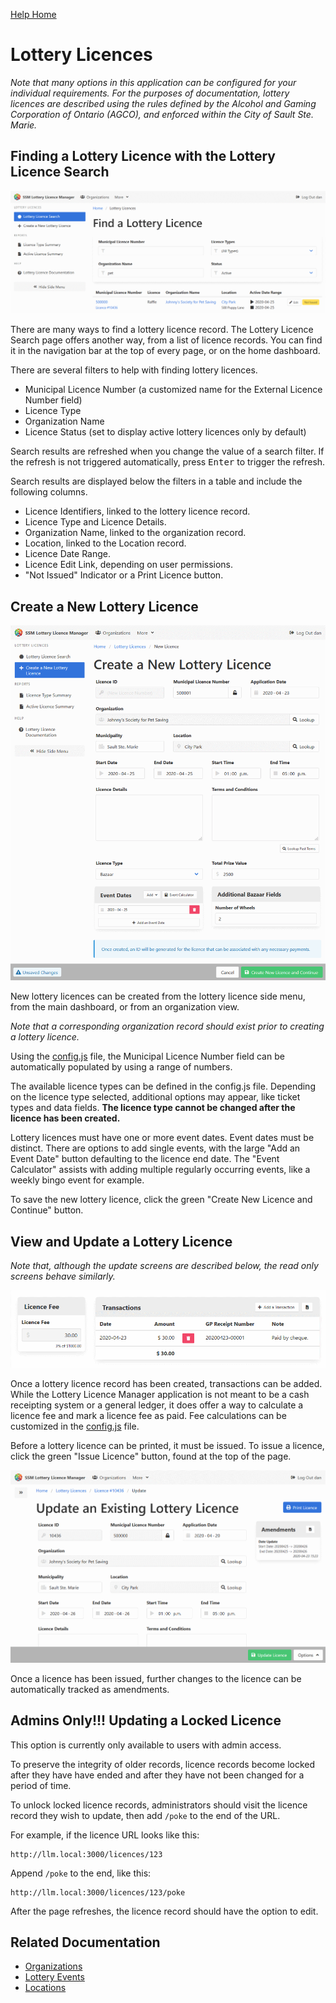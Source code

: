 [Help Home](readme.md)

# Lottery Licences

*Note that many options in this application can be configured for your individual requirements.
For the purposes of documentation, lottery licences are described using the rules defined
by the Alcohol and Gaming Corporation of Ontario (AGCO),
and enforced within the City of Sault Ste. Marie.*


## Finding a Lottery Licence with the Lottery Licence Search

![Lottery Licence Search](images/licence-search.png)

There are many ways to find a lottery licence record.
The Lottery Licence Search page offers another way, from a list of licence records.
You can find it in the navigation bar at the top of every page, or on the home dashboard.

There are several filters to help with finding lottery licences.

- Municipal Licence Number (a customized name for the External Licence Number field)
- Licence Type
- Organization Name
- Licence Status (set to display active lottery licences only by default)

Search results are refreshed when you change the value of a search filter. If the refresh is not triggered automatically, press <kbd>Enter</kbd> to trigger the refresh.

Search results are displayed below the filters in a table and include the following columns.

- Licence Identifiers, linked to the lottery licence record.
- Licence Type and Licence Details.
- Organization Name, linked to the organization record.
- Location, linked to the Location record.
- Licence Date Range.
- Licence Edit Link, depending on user permissions.
- "Not Issued" Indicator or a Print Licence button.


## Create a New Lottery Licence

![Create a New Lottery Licence](images/licence-create.png)

New lottery licences can be created from the lottery licence side menu,
from the main dashboard, or from an organization view.

*Note that a corresponding organization record should exist prior to creating
a lottery licence.*

Using the [config.js](admin-configJS.md) file, the Municipal Licence Number field can be automatically populated
by using a range of numbers.

The available licence types can be defined in the config.js file.
Depending on the licence type selected, additional options may appear,
like ticket types and data fields.
**The licence type cannot be changed after the licence has been created.**

Lottery licences must have one or more event dates.
Event dates must be distinct.
There are options to add single events, with the large "Add an Event Date" button
defaulting to the licence end date.
The "Event Calculator" assists with adding multiple regularly occurring events,
like a weekly bingo event for example.

To save the new lottery licence, click the green "Create New Licence and Continue" button.


## View and Update a Lottery Licence

*Note that, although the update screens are described below,
the read only screens behave similarly.*

![Licence Fee and Transactions](images/licence-edit-transactions.png)

Once a lottery licence record has been created, transactions can be added.
While the Lottery Licence Manager application is not meant to be
a cash receipting system or a general ledger,
it does offer a way to calculate a licence fee and mark a licence fee as paid.
Fee calculations can be customized in the [config.js](admin-configJS.md) file.

Before a lottery licence can be printed, it must be issued.
To issue a licence, click the green "Issue Licence" button,
found at the top of the page.

![Licence with Amendents](images/licence-edit-amendments.png)

Once a licence has been issued, further changes to the licence can be
automatically tracked as amendments.


## Admins Only!!!  Updating a Locked Licence

This option is currently only available to users with admin access.

To preserve the integrity of older records, licence records become locked
after they have have ended and after they have not been changed for a period of time.

To unlock locked licence records, administrators should visit the licence record they wish to update,
then add `/poke` to the end of the URL.

For example, if the licence URL looks like this:

    http://llm.local:3000/licences/123

Append `/poke` to the end, like this:

    http://llm.local:3000/licences/123/poke

After the page refreshes, the licence record should have the option to edit.


## Related Documentation

- [Organizations](organizations.md)
- [Lottery Events](events.md)
- [Locations](locations.md)
